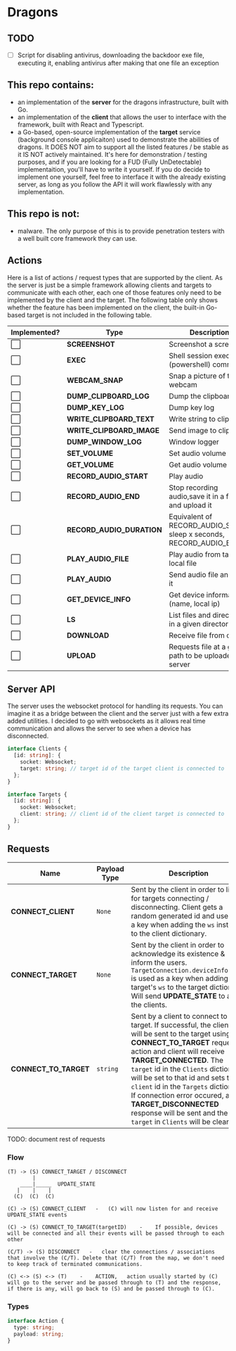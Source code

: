 # Dragons

## TODO

- [ ] Script for disabling antivirus, downloading the backdoor exe file, executing it, enabling antivirus after making that one file an exception

## This repo contains:

- an implementation of the **server** for the dragons infrastructure, built with Go.
- an implementation of the **client** that allows the user to interface with the framework, built with React and Typescript.
- a Go-based, open-source implementation of the **target** service (background console applicaiton) used to demonstrate the abilities of dragons. It DOES NOT aim to support all the listed features / be stable as it IS NOT actively maintained. It's here for demonstration / testing purposes, and if you are looking for a FUD (Fully UnDetectable) implementaition, you'll have to write it yourself. If you do decide to implement one yourself, feel free to interface it with the already existing server, as long as you follow the API it will work flawlessly with any implementation.

## This repo is not:

- malware. The only purpose of this is to provide penetration testers with a well built core framework they can use.

## Actions

Here is a list of actions / request types that are supported by the client. As the server is just be a simple framework allowing clients and targets to communicate with each other, each one of those features only need to be implemented by the client and the target. The following table only shows whether the feature has been implemented on the client, the built-in Go-based target is not included in the following table.

| Implemented? | Type                      | Description                                                         |
| ------------ | ------------------------- | ------------------------------------------------------------------- |
| ⬜️          | **SCREENSHOT**            | Screenshot a screen                                                 |
| ⬜️          | **EXEC**                  | Shell session executes a (powershell) command                       |
| ⬜️          | **WEBCAM_SNAP**           | Snap a picture of the webcam                                        |
| ⬜️          | **DUMP_CLIPBOARD_LOG**    | Dump the clipboard log                                              |
| ⬜️          | **DUMP_KEY_LOG**          | Dump key log                                                        |
| ⬜️          | **WRITE_CLIPBOARD_TEXT**  | Write string to clipboard                                           |
| ⬜️          | **WRITE_CLIPBOARD_IMAGE** | Send image to clipboard                                             |
| ⬜️          | **DUMP_WINDOW_LOG**       | Window logger                                                       |
| ⬜️          | **SET_VOLUME**            | Set audio volume                                                    |
| ⬜️          | **GET_VOLUME**            | Get audio volume                                                    |
| ⬜️          | **RECORD_AUDIO_START**    | Play audio                                                          |
| ⬜️          | **RECORD_AUDIO_END**      | Stop recording audio,save it in a file and upload it                |
| ⬜️          | **RECORD_AUDIO_DURATION** | Equivalent of RECORD_AUDIO_START, sleep x seconds, RECORD_AUDIO_END |
| ⬜️          | **PLAY_AUDIO_FILE**       | Play audio from target's local file                                 |
| ⬜️          | **PLAY_AUDIO**            | Send audio file and play it                                         |
| ⬜️          | **GET_DEVICE_INFO**       | Get device information (name, local ip)                             |
| ⬜️          | **LS**                    | List files and directories in a given directory                     |
| ⬜️          | **DOWNLOAD**              | Receive file from client                                            |
| ⬜️          | **UPLOAD**                | Requests file at a given path to be uploaded to server              |

## Server API

The server uses the websocket protocol for handling its requests. You can imagine it as a bridge between the client and the server just with a few extra added utilities. I decided to go with websockets as it allows real time communication and allows the server to see when a device has disconnected.

```typescript
interface Clients {
  [id: string]: {
    socket: Websocket;
    target: string; // target id of the target client is connected to
  };
}
```

```typescript
interface Targets {
  [id: string]: {
    socket: Websocket;
    client: string; // client id of the client target is connected to
  };
}
```

## Requests

| Name                  | Payload Type | Description                                                                                                                                                                                                                                                                                                                                                                                                                                    |
| --------------------- | ------------ | ---------------------------------------------------------------------------------------------------------------------------------------------------------------------------------------------------------------------------------------------------------------------------------------------------------------------------------------------------------------------------------------------------------------------------------------------- |
| **CONNECT_CLIENT**    | `None`       | Sent by the client in order to listen for targets connecting / disconnecting. Client gets a random generated id and used as a key when adding the `ws` instance to the client dictionary.                                                                                                                                                                                                                                                      |
| **CONNECT_TARGET**    | `None`       | Sent by the client in order to acknowledge its existence & inform the users. `TargetConnection.deviceInfo.name` is used as a key when adding the target's `ws` to the target dictionary. Will send **UPDATE_STATE** to all the clients.                                                                                                                                                                                                        |
| **CONNECT_TO_TARGET** | `string`     | Sent by a client to connect to a target. If successful, the client id will be sent to the target using **CONNECT_TO_TARGET** request action and client will receive **TARGET_CONNECTED**. The `target` id in the `Clients` dictionary will be set to that id and sets the `client` id in the `Targets` dictionary. If connection error occured, a **TARGET_DISCONNECTED** response will be sent and the `target` in `Clients` will be cleared. |  |

TODO: document rest of requests

### Flow

```
(T) -> (S) CONNECT_TARGET / DISCONNECT
        |
    ____|_____  UPDATE_STATE
   |    |    |
  (C)  (C)  (C)

(C) -> (S) CONNECT_CLIENT   -   (C) will now listen for and receive UPDATE_STATE events

(C) -> (S) CONNECT_TO_TARGET(targetID)    -    If possible, devices will be connected and all their events will be passed through to each other

(C/T) -> (S) DISCONNECT   -   clear the connections / associations that involve the (C/T). Delete that (C/T) from the map, we don't need to keep track of terminated communications.

(C) <-> (S) <-> (T)    -    ACTION,   action usually started by (C) will go to the server and be passed through to (T) and the response, if there is any, will go back to (S) and be passed through to (C).

```

### Types

```typescript
interface Action {
  type: string;
  payload: string;
}
```
